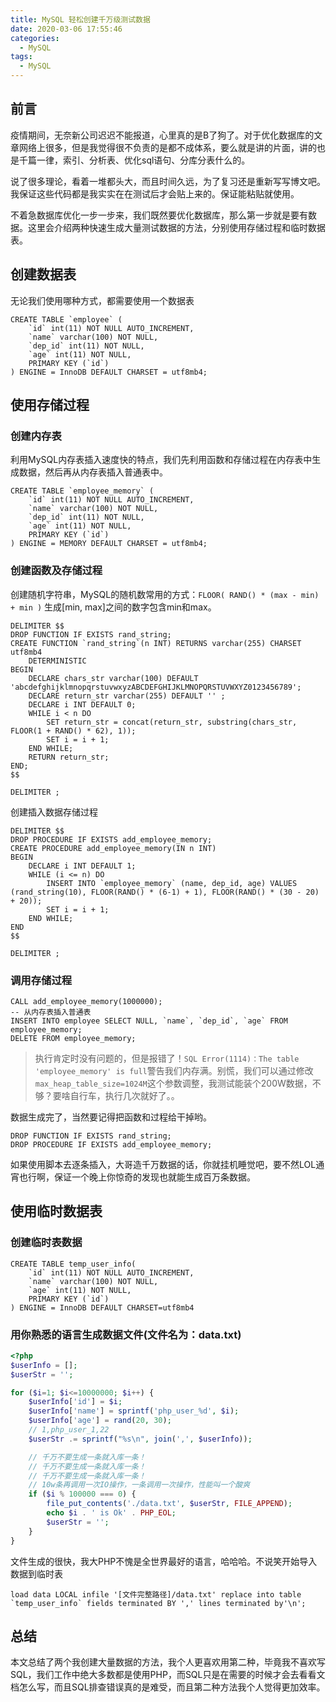 ```yaml
---
title: MySQL 轻松创建千万级测试数据
date: 2020-03-06 17:55:46
categories:
  - MySQL
tags:
  - MySQL
---
```


## 前言

疫情期间，无奈新公司迟迟不能报道，心里真的是B了狗了。对于优化数据库的文章网络上很多，但是我觉得很不负责的是都不成体系，要么就是讲的片面，讲的也是千篇一律，索引、分析表、优化sql语句、分库分表什么的。

说了很多理论，看着一堆都头大，而且时间久远，为了复习还是重新写写博文吧。我保证这些代码都是我实实在在测试后才会贴上来的。保证能粘贴就使用。

不着急数据库优化一步一步来，我们既然要优化数据库，那么第一步就是要有数据。这里会介绍两种快速生成大量测试数据的方法，分别使用存储过程和临时数据表。

<!-- more -->

## 创建数据表

无论我们使用哪种方式，都需要使用一个数据表

```mysql
CREATE TABLE `employee` (
    `id` int(11) NOT NULL AUTO_INCREMENT,
    `name` varchar(100) NOT NULL,
    `dep_id` int(11) NOT NULL,
    `age` int(11) NOT NULL,
    PRIMARY KEY (`id`)
) ENGINE = InnoDB DEFAULT CHARSET = utf8mb4;
```



## 使用存储过程

### 创建内存表

利用MySQL内存表插入速度快的特点，我们先利用函数和存储过程在内存表中生成数据，然后再从内存表插入普通表中。

```mysql
CREATE TABLE `employee_memory` (
    `id` int(11) NOT NULL AUTO_INCREMENT,
    `name` varchar(100) NOT NULL,
    `dep_id` int(11) NOT NULL,
    `age` int(11) NOT NULL,
    PRIMARY KEY (`id`)
) ENGINE = MEMORY DEFAULT CHARSET = utf8mb4;
```



### 创建函数及存储过程

创建随机字符串，MySQL的随机数常用的方式：`FLOOR( RAND() * (max - min) + min )` 生成[min, max]之间的数字包含min和max。

```mysql
DELIMITER $$
DROP FUNCTION IF EXISTS rand_string;
CREATE FUNCTION `rand_string`(n INT) RETURNS varchar(255) CHARSET utf8mb4
    DETERMINISTIC
BEGIN
    DECLARE chars_str varchar(100) DEFAULT 'abcdefghijklmnopqrstuvwxyzABCDEFGHIJKLMNOPQRSTUVWXYZ0123456789';
    DECLARE return_str varchar(255) DEFAULT '' ;
    DECLARE i INT DEFAULT 0;
    WHILE i < n DO
        SET return_str = concat(return_str, substring(chars_str, FLOOR(1 + RAND() * 62), 1));
        SET i = i + 1;
    END WHILE;
    RETURN return_str;
END;
$$

DELIMITER ;
```

创建插入数据存储过程

```mysql
DELIMITER $$
DROP PROCEDURE IF EXISTS add_employee_memory;
CREATE PROCEDURE add_employee_memory(IN n INT)
BEGIN
	DECLARE i INT DEFAULT 1;
	WHILE (i <= n) DO
        INSERT INTO `employee_memory` (name, dep_id, age) VALUES (rand_string(10), FLOOR(RAND() * (6-1) + 1), FLOOR(RAND() * (30 - 20) + 20));
        SET i = i + 1;
    END WHILE;
END
$$

DELIMITER ;
```



### 调用存储过程

```mysql
CALL add_employee_memory(1000000);
-- 从内存表插入普通表
INSERT INTO employee SELECT NULL, `name`, `dep_id`, `age` FROM employee_memory;
DELETE FROM employee_memory;
```

>  执行肯定时没有问题的，但是报错了！`SQL Error(1114)：The table 'employee_memory' is full`警告我们内存满。别慌，我们可以通过修改`max_heap_table_size=1024M`这个参数调整，我测试能装个200W数据，不够？要啥自行车，执行几次就好了。。

数据生成完了，当然要记得把函数和过程给干掉哟。

```mysql
DROP FUNCTION IF EXISTS rand_string;
DROP PROCEDURE IF EXISTS add_employee_memory;
```

如果使用脚本去逐条插入，大哥造千万数据的话，你就挂机睡觉吧，要不然LOL通宵也行啊，保证一个晚上你惊奇的发现也就能生成百万条数据。



## 使用临时数据表

### 创建临时表数据

```mysql
CREATE TABLE temp_user_info(
    `id` int(11) NOT NULL AUTO_INCREMENT,
    `name` varchar(100) NOT NULL,
    `age` int(11) NOT NULL,
    PRIMARY KEY (`id`)
) ENGINE = InnoDB DEFAULT CHARSET=utf8mb4
```

### 用你熟悉的语言生成数据文件(文件名为：data.txt)

```php
<?php
$userInfo = [];
$userStr = '';

for ($i=1; $i<=10000000; $i++) {
    $userInfo['id'] = $i;
    $userInfo['name'] = sprintf('php_user_%d', $i);
    $userInfo['age'] = rand(20, 30);
    // 1,php_user_1,22
    $userStr .= sprintf("%s\n", join(',', $userInfo));

    // 千万不要生成一条就入库一条！
    // 千万不要生成一条就入库一条！
    // 千万不要生成一条就入库一条！
    // 10w条再调用一次IO操作，一条调用一次操作，性能叫一个酸爽
    if ($i % 100000 === 0) {
        file_put_contents('./data.txt', $userStr, FILE_APPEND);
        echo $i . ' is Ok' . PHP_EOL;
        $userStr = '';
    }
}
```

文件生成的很快，我大PHP不愧是全世界最好的语言，哈哈哈。不说笑开始导入数据到临时表

```mysql
load data LOCAL infile '[文件完整路径]/data.txt' replace into table `temp_user_info` fields terminated BY ',' lines terminated by'\n';
```

## 总结

本文总结了两个我创建大量数据的方法，我个人更喜欢用第二种，毕竟我不喜欢写SQL，我们工作中绝大多数都是使用PHP，而SQL只是在需要的时候才会去看看文档怎么写，而且SQL排查错误真的是难受，而且第二种方法我个人觉得更加效率。


